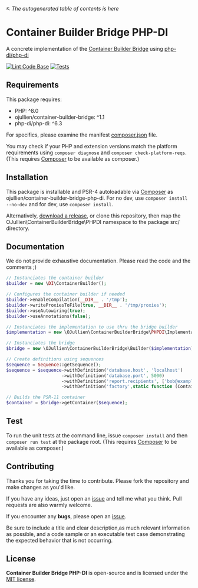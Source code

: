 ↖ _The autogenerated table of contents is here_

# Container Builder Bridge PHP-DI

A concrete implementation of the [Container Builder Bridge](https://github.com/ojullien/container-builder-bridge) using [php-di/php-di](https://github.com/PHP-DI/PHP-DI)

[![Lint Code Base](https://github.com/ojullien/container-builder-bridge-php-di/actions/workflows/linter.yml/badge.svg)](https://github.com/ojullien/container-builder-bridge-php-di/actions/workflows/linter.yml)
[![Tests](https://github.com/ojullien/container-builder-bridge-php-di/actions/workflows/tests.yml/badge.svg)](https://github.com/ojullien/container-builder-bridge-php-di/actions/workflows/tests.yml)

## Requirements

This package requires:

- PHP: ^8.0
- ojullien/container-builder-bridge: ^1.1
- php-di/php-di: ^6.3

For specifics, please examine the manifest [composer.json](https://github.com/ojullien/container-builder-bridge-php-di/blob/master/composer.json) file.

You may check if your PHP and extension versions match the platform requirements using `composer diagnose` and `composer check-platform-reqs`. (This requires [Composer](https://getcomposer.org/) to be available as composer.)

## Installation

This package is installable and PSR-4 autoloadable via [Composer](https://getcomposer.org/) as ojullien/container-builder-bridge-php-di. For no dev, use `composer install --no-dev` and for dev, use `composer install`.

Alternatively, [download a release](https://github.com/ojullien/container-builder-bridge-php-di/releases), or clone this repository, then map the OJullien\ContainerBuilderBridge\PHPDI namespace to the package src/ directory.

## Documentation

We do not provide exhaustive documentation. Please read the code and the comments ;)

```php
// Instanciates the container builder
$builder = new \DI\ContainerBuilder();

// Configures the container builder if needed
$builder->enableCompilation(__DIR__ . '/tmp');
$builder->writeProxiesToFile(true, __DIR__ . '/tmp/proxies');
$builder->useAutowiring(true);
$builder->useAnnotations(false);

// Instanciates the implementation to use thru the bridge builder
$implementation = new \OJullien\ContainerBuilderBridge\PHPDI\Implementation($builder);

// Instanciates the bridge
$bridge = new \OJullien\ContainerBuilderBridge\Builder($implementation);

// Create definitions using sequences
$sequence = Sequence::getSequence();
$sequence = $sequence->withDefinition('database.host', 'localhost')
                     ->withDefinition('database.port', 5000)
                     ->withDefinition('report.recipients', ['bob@example.com','alice@example.com',])
                     ->withDefinition('factory',static function (ContainerInterface $container){...});

// Builds the PSR-11 container
$container = $bridge->getContainer($sequence);
```

## Test

To run the unit tests at the command line, issue `composer install` and then `composer run test` at the package root. (This requires [Composer](https://getcomposer.org/) to be available as composer.)

## Contributing

Thanks you for taking the time to contribute. Please fork the repository and make changes as you'd like.

If you have any ideas, just open an [issue](https://github.com/ojullien/container-builder-bridge-php-di/issues) and tell me what you think. Pull requests are also warmly welcome.

If you encounter any **bugs**, please open an [issue](https://github.com/ojullien/container-builder-bridge-php-di/issues).

Be sure to include a title and clear description,as much relevant information as possible, and a code sample or an executable test case demonstrating the expected behavior that is not occurring.

## License

**Container Builder Bridge PHP-DI** is open-source and is licensed under the [MIT license](LICENSE).

